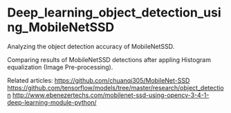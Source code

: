 # Deep_learning_object_detection_using_MobileNetSSD
Analyzing the object detection accuracy of MobileNetSSD.

Comparing results of MobileNetSSD detections after appling Histogram equalization (Image Pre-processing).

Related articles:
https://github.com/chuanqi305/MobileNet-SSD
https://github.com/tensorflow/models/tree/master/research/object_detection
http://www.ebenezertechs.com/mobilenet-ssd-using-opencv-3-4-1-deep-learning-module-python/
